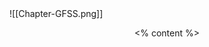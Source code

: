 <grid drag="100 100" drop="0 0" class="fullImage">
![[Chapter-GFSS.png]]
</grid>


<grid class="content" drag="45 80" drop="20 10"    align="center"   style="z-index: 999;"  justify-content="center">

<% content %>
</grid>